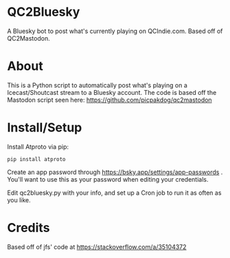 # QC2Bluesky

A Bluesky bot to post what's currently playing on QCIndie.com. Based off of QC2Mastodon.

# About

This is a Python script to automatically post what's playing on a Icecast/Shoutcast stream to a Bluesky account. The code is based off the Mastodon script seen here: https://github.com/picpakdog/qc2mastodon

# Install/Setup

Install Atproto via pip:

    pip install atproto

Create an app password through https://bsky.app/settings/app-passwords . You'll want to use this as your password when editing your credentials.

Edit qc2bluesky.py with your info, and set up a Cron job to run it as often as you like.

# Credits

Based off of jfs' code at https://stackoverflow.com/a/35104372 

